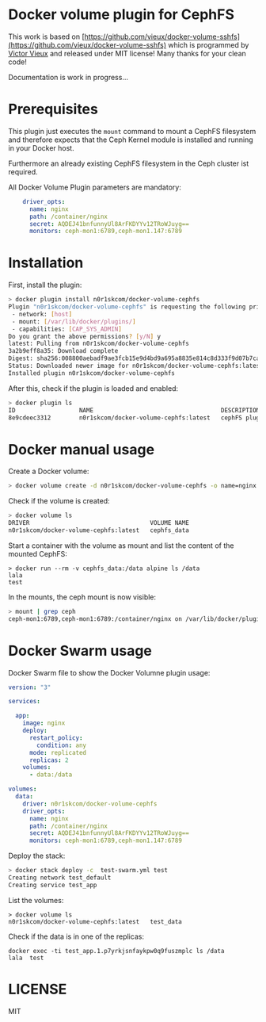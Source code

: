 # Docker volume plugin for CephFS

This work is based on [https://github.com/vieux/docker-volume-sshfs](https://github.com/vieux/docker-volume-sshfs) which is programmed by [Victor Vieux](https://github.com/vieux) and released under MIT license! Many thanks for your clean code!

Documentation is work in progress...

# Prerequisites

This plugin just executes the `mount` command to mount a CephFS filesystem and therefore expects that the Ceph Kernel module is installed and running in your Docker host.

Furthermore an already existing CephFS filesystem in the Ceph cluster ist required.

All Docker Volume Plugin parameters are mandatory:
~~~yaml
    driver_opts:
      name: nginx
      path: /container/nginx
      secret: AQDEJ41bnfunnyUl8ArFKDYYv12TRoWJuyg==
      monitors: ceph-mon1:6789,ceph-mon1.147:6789
~~~


# Installation

First, install the plugin:
~~~bash
> docker plugin install n0r1skcom/docker-volume-cephfs
Plugin "n0r1skcom/docker-volume-cephfs" is requesting the following privileges:
 - network: [host]
 - mount: [/var/lib/docker/plugins/]
 - capabilities: [CAP_SYS_ADMIN]
Do you grant the above permissions? [y/N] y
latest: Pulling from n0r1skcom/docker-volume-cephfs
3a2b9eff8a35: Download complete 
Digest: sha256:008800aebadf9ae3fcb15e9d4bd9a695a8835e814c8d333f9d07b7ca85686046
Status: Downloaded newer image for n0r1skcom/docker-volume-cephfs:latest
Installed plugin n0r1skcom/docker-volume-cephfs
~~~

After this, check if the plugin is loaded and enabled:
~~~bash
> docker plugin ls
ID                  NAME                                    DESCRIPTION                ENABLED
8e9cdeec3312        n0r1skcom/docker-volume-cephfs:latest   cephFS plugin for Docker   true
~~~

# Docker manual usage

Create a Docker volume:
~~~bash
> docker volume create -d n0r1skcom/docker-volume-cephfs -o name=nginx -o path=/container/nginx -o secret=AQDEJ41bn7B8funnyl8ArFKDYYv12TRoWJuyg== -o monitors=ceph-mon1:6789,cephmon2:6789 cephfs_data
~~~

Check if the volume is created:
~~~bash
> docker volume ls
DRIVER                                  VOLUME NAME
n0r1skcom/docker-volume-cephfs:latest   cephfs_data
~~~

Start a container with the volume as mount and list the content of the mounted CephFS:
~~~
> docker run --rm -v cephfs_data:/data alpine ls /data
lala
test
~~~

In the mounts, the ceph mount is now visible:
~~~bash
> mount | grep ceph
ceph-mon1:6789,ceph-mon1:6789:/container/nginx on /var/lib/docker/plugins/8e9cdeec33127a692cf573cf64104ba426427dc3c31b078ddb30e329ecb84efc/propagated-mount/e5402392-0017-42e1-8fec-0295304dbefb-a9c25880eb33c5c98d81a9e14859657b type ceph (rw,relatime,name=nginx,secret=<hidden>,acl,wsize=16777216)
~~~

# Docker Swarm usage

Docker Swarm file to show the Docker Volumne plugin usage:
~~~yaml
version: "3"

services:

  app:
    image: nginx
    deploy:
      restart_policy:
        condition: any
      mode: replicated
      replicas: 2
    volumes:
      - data:/data

volumes:
  data:
    driver: n0r1skcom/docker-volume-cephfs
    driver_opts:
      name: nginx
      path: /container/nginx
      secret: AQDEJ41bnfunnyUl8ArFKDYYv12TRoWJuyg==
      monitors: ceph-mon1:6789,ceph-mon1.147:6789

~~~

Deploy the stack:
~~~bash
> docker stack deploy -c  test-swarm.yml test
Creating network test_default
Creating service test_app
~~~

List the volumes:
~~~
> docker volume ls
n0r1skcom/docker-volume-cephfs:latest   test_data
~~~

Check if the data is in one of the replicas:
~~~
docker exec -ti test_app.1.p7yrkjsnfaykpw0q9fuszmplc ls /data
lala  test
~~~

# LICENSE

MIT
